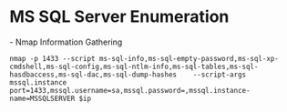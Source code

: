 # MS SQL Server Enumeration

- Nmap Information Gathering

```ShellSession
nmap -p 1433 --script ms-sql-info,ms-sql-empty-password,ms-sql-xp-cmdshell,ms-sql-config,ms-sql-ntlm-info,ms-sql-tables,ms-sql-hasdbaccess,ms-sql-dac,ms-sql-dump-hashes    --script-args mssql.instance port=1433,mssql.username=sa,mssql.password=,mssql.instance-name=MSSQLSERVER $ip
```
